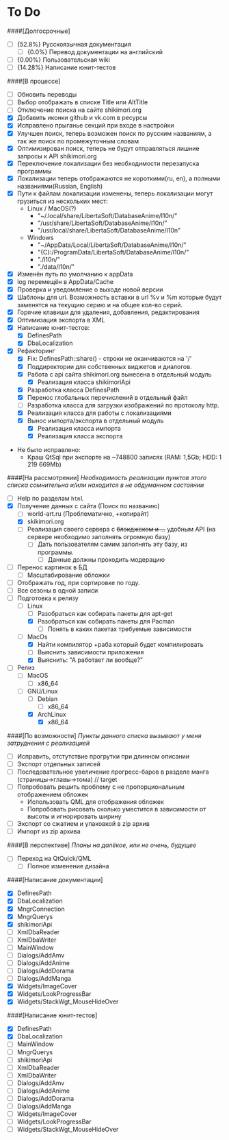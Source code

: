 # To Do
####[Долгосрочные]
- [ ] {52.8%} Русскоязычная документация
  - [ ] {0.0%} Перевод документации на английский
- [ ] {0.00%} Пользовательская wiki
- [ ] {14.28%} Написание юнит-тестов

####[В процессе]
- [ ] Обновить переводы
- [ ] Выбор отображать в списке Title или AltTitle
- [ ] Отключение поиска на сайте shikimori.org
- [x] Добавить иконки github и vk.com в ресурсы
- [x] Исправлено прыганье секций при входе в настройки
- [x] Улучшен поиск, теперь возможен поиск по русским названиям, а так же поиск по промежуточным словам
- [x] Оптимизирован поиск, теперь не будут отправляться лишние запросы к API shikimori.org
- [x] Переключение локализации без необходимости перезапуска программы
- [x] Локализации теперь отображаются не короткими(ru, en), а полными названиями(Russian, English)
- [x] Пути к файлам локализации изменены, теперь локализации могут грузиться из нескольких мест:
  - Linux / MacOS(?)
    - "~/.local/share/LibertaSoft/DatabaseAnime/l10n/"
    - "/usr/share/LibertaSoft/DatabaseAnime/l10n/"
    - "/usr/local/share/LibertaSoft/DatabaseAnime/l10n"
  - Windows
    - "~/AppData/Local/LibertaSoft/DatabaseAnime/l10n/"
    - "{C}:/ProgramData/LibertaSoft/DatabaseAnime/l10n/"
    - "./l10n/"
    - "./data/l10n/"
- [x] Изменён путь по умолчанию к appData
- [x] log перемещён в AppData/Cache
- [x] Проверка и уведомление о выходе новой версии
- [x] Шаблоны для url. Возможность вставки в url %v и %m которые будут заменятся на текущию серию и на общее кол-во серий.
- [x] Горячие клавиши для удаления, добавления, редактирования
- [x] Оптимизация экспорта в XML
- [x] Написание юнит-тестов:
  - [x] DefinesPath
  - [x] DbaLocalization
- [x] Рефакторинг
  - [x] Fix: DefinesPath::share() - строки не оканчиваются на '/'
  - [x] Поддиректории для собственных виджетов и диалогов.
  - [x] Работа с api сайта shikimori.org вынесена в отдельный модуль
    - [x] Реализация класса shikimoriApi
  - [x] Разработка класса DefinesPath
  - [x] Перенос глобальных перечислений в отдельный файл
  - [ ] Разработка класса для загрузки изображений по протоколу http.
  - [x] Реализация класса для работы с локализациями
  - [x] Вынос импорта/экспорта в отдельный модуль
    - [x] Реализация класса импорта
    - [x] Реализация класса экспорта
- Не было исправлено:
  - Краш QtSql при экспорте на ~748800 записях (RAM: 1,5Gb; HDD: 1 219 669Mb)

####[На рассмотрении]
*Необходимость реализации пунктов этого списка сомнительна и/или находится в не обдуманном состоянии*
- [ ] Help по разделам `html`
- [x] Получение данных с сайта (Поиск по названию)
  - [ ] world-art.ru (Проблематично, +копирайт)
  - [x] skikimori.org
  - [ ] Реализация своего сервера с ~~блэкджеком и ...~~ удобным API (на сервере необходимо заполнять огромную базу)
     - [ ] Дать пользователям самим заполнять эту базу, из программы.
       - [ ] Данные должны проходить модерацию
- [ ] Перенос картинок в БД
  - [ ] Масштабирование обложки
- [ ] Отображать год, при сортировке по году.
- [ ] Все сезоны в одной записи
- [ ] Подготовка к релизу
  - [ ] Linux
    - [ ] Разобраться как собирать пакеты для apt-get
    - [x] Разобраться как собирать пакеты для Pacman
      - [ ] Понять в каких пакетах требуемые зависимости
  - [ ] MacOs
    - [x] Найти компилятор +раба который будет компилировать
    - [ ] Выяснить зависимости приложения
    - [x] Выяснить: "А работает ли вообще?"
- [ ] Релиз
  - [ ] MacOS
    - [ ] x86_64
  - [ ] GNU/Linux
    - [ ] Debian
      - [ ] x86_64
    - [x] ArchLinux
      - [x] x86_64

####[По возможности]
*Пункты данного списка вызывают у меня затруднения с реализацией*
- [ ] Исправить, отстутствие прогрутки при длинном описании
- [ ] Экспорт отдельных записей
- [ ] Последовательное увеличение прогресс-баров в разделе манга (страницы->главы->тома) // target
- [ ] Попробовать решить проблему с не пропорциональным отображением обложек
  - Использовать QML для отображения обложек
  - Попробовать рисовать сколько уместится в зависимости от высоты и игнорировать ширину
- [ ] Экспорт со сжатием и упаковкой в zip архив
- [ ] Импорт из zip архива

####[В перспективе]
*Планы на далёкое, или не очень, будущее*
- [ ] Переход на QtQuick/QML
  - [ ] Полное изменение дизайна

####[Написание документации]
- [x] DefinesPath
- [x] DbaLocalization
- [x] MngrConnection
- [x] MngrQuerys
- [x] shikimoriApi
- [ ] XmlDbaReader
- [ ] XmlDbaWriter
- [ ] MainWindow
- [ ] Dialogs/AddAmv
- [ ] Dialogs/AddAnime
- [ ] Dialogs/AddDorama
- [ ] Dialogs/AddManga
- [x] Widgets/ImageCover
- [x] Widgets/LookProgressBar
- [x] Widgets/StackWgt_MouseHideOver

####[Написание юнит-тестов]
- [x] DefinesPath
- [x] DbaLocalization
- [ ] MainWindow
- [ ] MngrQuerys
- [ ] shikimoriApi
- [ ] XmlDbaReader
- [ ] XmlDbaWriter
- [ ] Dialogs/AddAmv
- [ ] Dialogs/AddAnime
- [ ] Dialogs/AddDorama
- [ ] Dialogs/AddManga
- [ ] Widgets/ImageCover
- [ ] Widgets/LookProgressBar
- [ ] Widgets/StackWgt_MouseHideOver
